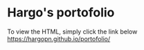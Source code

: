 # Hargo's portofolio
To view the HTML, simply click the link below<br>
https://hargopn.github.io/portofolio/
